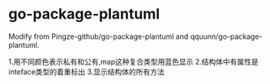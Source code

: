 # go-package-plantuml
Modify from Pingze-github/go-package-plantuml and qquunn/go-package-plantuml.


1.用不同颜色表示私有和公有,map这种复合类型用蓝色显示
2.结构体中有属性是inteface类型的着重标出
3.显示结构体的所有方法
